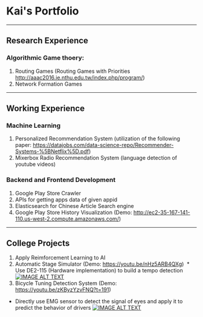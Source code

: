 
# Kai's Portfolio

---
## Research Experience
### Algorithmic Game thoery:

1. Routing Games (Routing Games with Priorities http://aaac2016.ie.nthu.edu.tw/index.php/program/)
2. Network Formation Games

---
## Working Experience
### Machine Learning

1. Personalized Recommendation System (utilization of the following paper: https://datajobs.com/data-science-repo/Recommender-Systems-%5BNetflix%5D.pdf)
2. Mixerbox Radio Recommendation System (language detection of youtube videos)

### Backend and Frontend Development

1. Google Play Store Crawler
2. APIs for getting apps data of given appid
3. Elasticsearch for Chinese Article Search engine
4. Google Play Store History Visualization (Demo: http://ec2-35-167-141-110.us-west-2.compute.amazonaws.com/)

---
## College Projects
1. Apply Reimforcement Learning to AI
2. Automatic Stage Simulator (Demo: https://youtu.be/nHz5ARB4QXg)
  * Use DE2-115 (Hardware implementation) to build a tempo detection
  [![IMAGE ALT TEXT](http://img.youtube.com/vi/nHz5ARB4QXg/0.jpg)](http://www.youtube.com/watch?v=nHz5ARB4QXg "Automatic Stage Simulator")
3. Bicycle Tuning Detection System (Demo: https://youtu.be/zKByzYzvFNQ?t=191)
  * Directly use EMG sensor to detect the signal of eyes and apply it to predict the behavior of drivers
  [![IMAGE ALT TEXT](http://img.youtube.com/vi/zKByzYzvFNQ/0.jpg)](http://www.youtube.com/watch?v=zKByzYzvFNQ "Bicycle Tuning Detection System")

